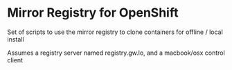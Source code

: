 # Mirror Registry for OpenShift

Set of scripts to use the mirror registry to clone containers for offline / local install

Assumes a registry server named registry.gw.lo, and a macbook/osx control client
